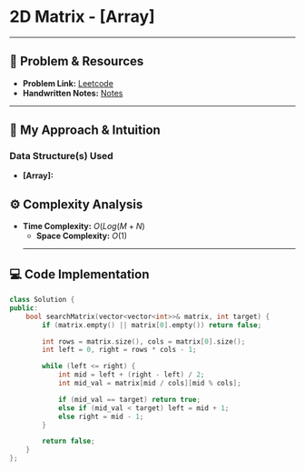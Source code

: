 # 2D Matrix - [Array]

---

## 🔗 Problem & Resources

* **Problem Link:** [Leetcode](https://leetcode.com/problems/search-a-2d-matrix/)
* **Handwritten Notes:** [Notes](https://github.com/aryan-0102/CPP/blob/main/Arrays/Handwritten/LC_74.jpg)

---

## 🤔 My Approach & Intuition

### Data Structure(s) Used

* **[Array]:**



## ⚙️ Complexity Analysis

* **Time Complexity:** $O(Log(M+N)$
    * **Space Complexity:** $O(1)$
    ---

## 💻 Code Implementation

``````cpp
class Solution {
public:
    bool searchMatrix(vector<vector<int>>& matrix, int target) {
        if (matrix.empty() || matrix[0].empty()) return false;

        int rows = matrix.size(), cols = matrix[0].size();
        int left = 0, right = rows * cols - 1;

        while (left <= right) {
            int mid = left + (right - left) / 2;
            int mid_val = matrix[mid / cols][mid % cols];

            if (mid_val == target) return true;
            else if (mid_val < target) left = mid + 1;
            else right = mid - 1;
        }

        return false;
    }
};
